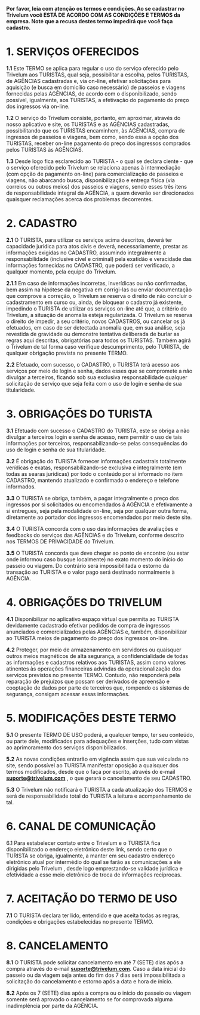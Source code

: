**Por favor, leia com atenção os termos e condições. Ao se cadastrar no Trivelum você ESTÁ DE ACORDO COM AS CONDIÇÕES E TERMOS da empresa. Note que a recusa destes termo impedirá que você faça cadastro.**

# 1. SERVIÇOS OFERECIDOS

**1.1** Este TERMO se aplica para regular o uso do serviço oferecido pelo Trivelum aos TURISTAS, qual seja, possibilitar a escolha, pelos TURISTAS, de AGÊNCIAS cadastradas e, via on-line, efetivar solicitações para aquisição (e busca em domicílio caso necessário) de passeios e viagens fornecidas pelas AGÊNCIAS, de acordo com o disponibilizado, sendo possível, igualmente, aos TURISTAS, a efetivação do pagamento do preço dos ingressos via on-line.

**1.2** O serviço do Trivelum consiste, portanto, em aproximar, através do nosso aplicativo e site, os TURISTAS e as AGÊNCIAS cadastradas, possibilitando que os TURISTAS encaminhem, às AGÊNCIAS, compra de ingressos de passeios e viagens, bem como, sendo essa a opção dos TURISTAS, receber on-line pagamento do preço dos ingressos comprados pelos TURISTAS às AGÊNCIAS.

**1.3** Desde logo fica esclarecido ao TURISTA - o qual se declara ciente - que o serviço oferecido pelo Trivelum se relaciona apenas à intermediação (com opção de pagamento on-line) para comercialização de passeios e viagens, não abarcando busca, disponibilização e entrega física (via correios ou outros meios) dos passeios e viagens, sendo esses três itens de responsabilidade integral da AGÊNCIA, a quem deverão ser direcionados quaisquer reclamações acerca dos problemas decorrentes.

# 2. CADASTRO

**2.1** O TURISTA, para utilizar os serviços acima descritos, deverá ter capacidade jurídica para atos civis e deverá, necessariamente, prestar as informações exigidas no CADASTRO, assumindo integralmente a responsabilidade (inclusive cível e criminal) pela exatidão e veracidade das informações fornecidas no CADASTRO, que poderá ser verificado, a qualquer momento, pela equipe do Trivelum.

**2.1.1** Em caso de informações incorretas, inverídicas ou não confirmadas, bem assim na hipótese da negativa em corrigi-las ou enviar documentação que comprove a correção, o Trivelum se reserva o direito de não concluir o cadastramento em curso ou, ainda, de bloquear o cadastro já existente, impedindo o TURISTA de utilizar os serviços on-line até que, a critério do Trivelum, a situação de anomalia esteja regularizada. O Trivelum se reserva o direito de impedir, a seu critério, novos CADASTROS, ou cancelar os já efetuados, em caso de ser detectada anomalia que, em sua análise, seja revestida de gravidade ou demonstre tentativa deliberada de burlar as regras aqui descritas, obrigatórias para todos os TURISTAS. Também agirá o Trivelum de tal forma caso verifique descumprimento, pelo TURISTA, de qualquer obrigação prevista no presente TERMO.

**2.2** Efetuado, com sucesso, o CADASTRO, o TURISTA terá acesso aos serviços por meio de login e senha, dados esses que se compromete a não divulgar a terceiros, ficando sob sua exclusiva responsabilidade qualquer solicitação de serviço que seja feita com o uso de login e senha de sua titularidade.

# 3. OBRIGAÇÕES DO TURISTA

**3.1** Efetuado com sucesso o CADASTRO do TURISTA, este se obriga a não divulgar a terceiros login e senha de acesso, nem permitir o uso de tais informações por terceiros, responsabilizando-se pelas consequências do uso de login e senha de sua titularidade.

**3.2** É obrigação do TURISTA fornecer informações cadastrais totalmente verídicas e exatas, responsabilizando-se exclusiva e integralmente (em todas as searas jurídicas) por todo o conteúdo por si informado no item CADASTRO, mantendo atualizado e confirmado o endereço e telefone informados.

**3.3** O TURISTA se obriga, também, a pagar integralmente o preço dos ingressos por si solicitados ou encomendados à AGÊNCIA e efetivamente a si entregues, seja pela modalidade on-line, seja por qualquer outra forma, diretamente ao portador dos ingressos encomendados por meio deste site.

**3.4** O TURISTA concorda com o uso das informações de avaliações e feedbacks do serviços das AGÊNCIAS e do Trivelum, conforme descrito nos TERMOS DE PRIVACIDADE do Trivelum.

**3.5** O TURISTA concorda que deve chegar ao ponto de encontro (ou estar onde informou caso busque localmente) no exato momento do início do passeio ou viagem. Do contrário será impossibilitada o estorno da transação ao TURISTA e o valor pago será destinado normalmente à AGÊNCIA.

# 4. OBRIGAÇÕES DO TRIVELUM

**4.1** Disponibilizar no aplicativo espaço virtual que permita ao TURISTA devidamente cadastrado efetivar pedidos de compra de ingressos anunciados e comercializados pelas AGÊNCIAS e, também, disponibilizar ao TURISTA meios de pagamento do preço dos ingressos on-line.

**4.2** Proteger, por meio de armazenamento em servidores ou quaisquer outros meios magnéticos de alta segurança, a confidencialidade de todas as informações e cadastros relativos aos TURISTAS, assim como valores atinentes às operações financeiras advindas da operacionalização dos serviços previstos no presente TERMO. Contudo, não responderá pela reparação de prejuízos que possam ser derivados de apreensão e cooptação de dados por parte de terceiros que, rompendo os sistemas de segurança, consigam acessar essas informações.

# 5. MODIFICAÇÕES DESTE TERMO

**5.1** O presente TERMO DE USO poderá, a qualquer tempo, ter seu conteúdo, ou parte dele, modificados para adequações e inserções, tudo com vistas ao aprimoramento dos serviços disponibilizados.

**5.2** As novas condições entrarão em vigência assim que sua veiculada no site, sendo possível ao TURISTA manifestar oposição a quaisquer dos termos modificados, desde que o faça por escrito, através do e-mail **suporte@trivelum.com** , o que gerará o cancelamento de seu CADASTRO.

**5.3** O Trivelum não notificará o TURISTA a cada atualização dos TERMOS e será de responsabilidade total do TURISTA a leitura e acompanhamento de tal.

# 6. CANAL DE COMUNICAÇÃO

6.1 Para estabelecer contato entre o Trivelum e o TURISTA fica disponibilizado o endereço eletrônico deste link, sendo certo que o TURISTA se obriga, igualmente, a manter em seu cadastro endereço eletrônico atual por intermédio do qual se farão as comunicações a ele dirigidas pelo Trivelum , desde logo emprestando-se validade jurídica e efetividade a esse meio eletrônico de troca de informações recíprocas.

# 7. ACEITAÇÃO DO TERMO DE USO

**7.1** O TURISTA declara ter lido, entendido e que aceita todas as regras, condições e obrigações estabelecidas no presente TERMO.

# 8. CANCELAMENTO

**8.1** O TURISTA pode solicitar cancelamento em até 7 (SETE) dias após a compra através do e-mail **suporte@trivelum.com**. Caso a data inicial do passeio ou da viagem seja antes do fim dos 7 dias será impossibilitada a solicitação do cancelamento e estorno após a data e hora de ínicio.

**8.2** Após os 7 (SETE) dias após a compra ou o início do passeio ou viagem somente será aprovado o cancelamento se for comprovada alguma inadimplência por parte da AGÊNCIA.
